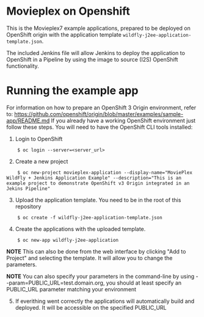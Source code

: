 Movieplex on Openshift
======================

This is the Movieplex7 example applications, prepared to be deployed on OpenShift origin with the application template `wildfly-j2ee-application-template.json`.

The included Jenkins file will allow Jenkins to deploy the application to OpenShift in a Pipeline by using the image to source (I2S) OpenShift functionality.

# Running the example app

For information on how to prepare an OpenShift 3 Origin environment, refer to: https://github.com/openshift/origin/blob/master/examples/sample-app/README.md
If you already have a working OpenShift environment just follow these steps. You will need to have the OpenShift CLI tools installed:

1. Login to OpenShift
```
    $ oc login --server=<server_url>
```
2. Create a new project
```
    $ oc new-project movieplex-application --display-name="MoviePlex WildFly + Jenkins Application Example" --description="This is an example project to demonstrate OpenShift v3 Origin integrated in an Jekins Pipeline"
```
3. Upload the application template. You need to be in the root of this repository
```
    $ oc create -f wildfly-j2ee-application-template.json
```
4. Create the applications with the uploaded template. 
```
    $ oc new-app wildfly-j2ee-application
```
**NOTE** This can also be done from the web interface by clicking "Add to Project" and selecting the template. It will allow you to change the parameters. 
	
**NOTE** You can also specify your parameters in the command-line by using --param=PUBLIC_URL=test.domain.org, you should at least specify an PUBLIC_URL parameter matching your environment

5. If everithing went correctly the applications will automatically build and deployed. It will be accessible on the specified PUBLIC_URL

